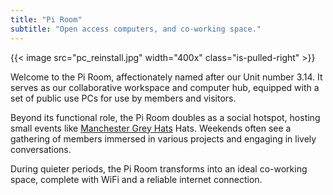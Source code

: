 ```yaml
---
title: "Pi Room"
subtitle: "Open access computers, and co-working space."
---
```


{{< image src="pc_reinstall.jpg" width="400x" class="is-pulled-right" >}}

Welcome to the Pi Room, affectionately named after our Unit number 3.14. It serves as our collaborative workspace and computer hub, equipped with a set of public use PCs for use by members and visitors.

Beyond its functional role, the Pi Room doubles as a social hotspot, hosting small events like [Manchester Grey Hats](https://manchestergreyhats.co.uk) Hats. Weekends often see a gathering of members immersed in various projects and engaging in lively conversations.

During quieter periods, the Pi Room transforms into an ideal co-working space, complete with WiFi and a reliable internet connection.